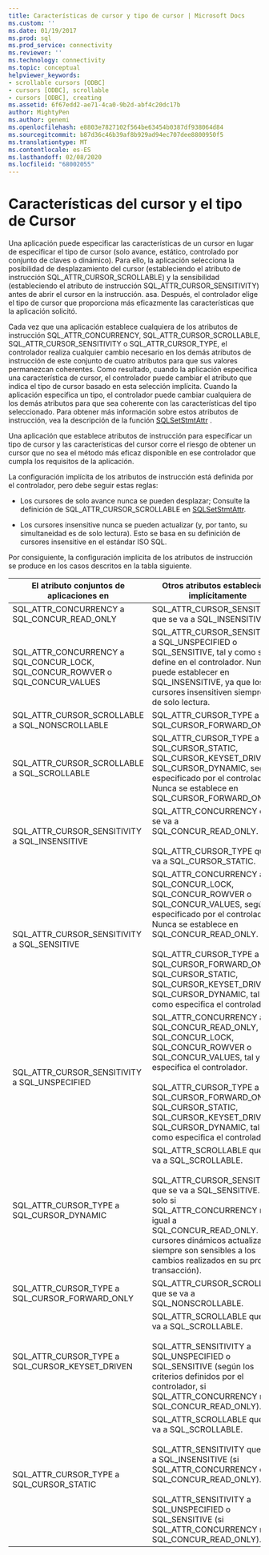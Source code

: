 ```yaml
---
title: Características de cursor y tipo de cursor | Microsoft Docs
ms.custom: ''
ms.date: 01/19/2017
ms.prod: sql
ms.prod_service: connectivity
ms.reviewer: ''
ms.technology: connectivity
ms.topic: conceptual
helpviewer_keywords:
- scrollable cursors [ODBC]
- cursors [ODBC], scrollable
- cursors [ODBC], creating
ms.assetid: 6f67edd2-ae71-4ca0-9b2d-abf4c20dc17b
author: MightyPen
ms.author: genemi
ms.openlocfilehash: e8803e7827102f564be63454b0387df938064d84
ms.sourcegitcommit: b87d36c46b39af8b929ad94ec707dee8800950f5
ms.translationtype: MT
ms.contentlocale: es-ES
ms.lasthandoff: 02/08/2020
ms.locfileid: "68002055"
---
```

# <a name="cursor-characteristics-and-cursor-type"></a>Características del cursor y el tipo de Cursor
Una aplicación puede especificar las características de un cursor en lugar de especificar el tipo de cursor (solo avance, estático, controlado por conjunto de claves o dinámico). Para ello, la aplicación selecciona la posibilidad de desplazamiento del cursor (estableciendo el atributo de instrucción SQL_ATTR_CURSOR_SCROLLABLE) y la sensibilidad (estableciendo el atributo de instrucción SQL_ATTR_CURSOR_SENSITIVITY) antes de abrir el cursor en la instrucción. asa. Después, el controlador elige el tipo de cursor que proporciona más eficazmente las características que la aplicación solicitó.  
  
 Cada vez que una aplicación establece cualquiera de los atributos de instrucción SQL_ATTR_CONCURRENCY, SQL_ATTR_CURSOR_SCROLLABLE, SQL_ATTR_CURSOR_SENSITIVITY o SQL_ATTR_CURSOR_TYPE, el controlador realiza cualquier cambio necesario en los demás atributos de instrucción de este conjunto de cuatro atributos para que sus valores permanezcan coherentes. Como resultado, cuando la aplicación especifica una característica de cursor, el controlador puede cambiar el atributo que indica el tipo de cursor basado en esta selección implícita. Cuando la aplicación especifica un tipo, el controlador puede cambiar cualquiera de los demás atributos para que sea coherente con las características del tipo seleccionado. Para obtener más información sobre estos atributos de instrucción, vea la descripción de la función [SQLSetStmtAttr](../../../odbc/reference/syntax/sqlsetstmtattr-function.md) .  
  
 Una aplicación que establece atributos de instrucción para especificar un tipo de cursor y las características del cursor corre el riesgo de obtener un cursor que no sea el método más eficaz disponible en ese controlador que cumpla los requisitos de la aplicación.  
  
 La configuración implícita de los atributos de instrucción está definida por el controlador, pero debe seguir estas reglas:  
  
-   Los cursores de solo avance nunca se pueden desplazar; Consulte la definición de SQL_ATTR_CURSOR_SCROLLABLE en [SQLSetStmtAttr](../../../odbc/reference/syntax/sqlsetstmtattr-function.md).  
  
-   Los cursores insensitive nunca se pueden actualizar (y, por tanto, su simultaneidad es de solo lectura). Esto se basa en su definición de cursores insensitive en el estándar ISO SQL.  
  
 Por consiguiente, la configuración implícita de los atributos de instrucción se produce en los casos descritos en la tabla siguiente.  
  
|El atributo conjuntos de aplicaciones en|Otros atributos establecidos implícitamente|  
|-----------------------------------|-------------------------------------|  
|SQL_ATTR_CONCURRENCY a SQL_CONCUR_READ_ONLY|SQL_ATTR_CURSOR_SENSITIVITY que se va a SQL_INSENSITIVE.|  
|SQL_ATTR_CONCURRENCY a SQL_CONCUR_LOCK, SQL_CONCUR_ROWVER o SQL_CONCUR_VALUES|SQL_ATTR_CURSOR_SENSITIVITY a SQL_UNSPECIFIED o SQL_SENSITIVE, tal y como se define en el controlador. Nunca se puede establecer en SQL_INSENSITIVE, ya que los cursores insensitiven siempre son de solo lectura.|  
|SQL_ATTR_CURSOR_SCROLLABLE a SQL_NONSCROLLABLE|SQL_ATTR_CURSOR_TYPE a SQL_CURSOR_FORWARD_ONLY|  
|SQL_ATTR_CURSOR_SCROLLABLE a SQL_SCROLLABLE|SQL_ATTR_CURSOR_TYPE a SQL_CURSOR_STATIC, SQL_CURSOR_KEYSET_DRIVEN o SQL_CURSOR_DYNAMIC, según lo especificado por el controlador. Nunca se establece en SQL_CURSOR_FORWARD_ONLY.|  
|SQL_ATTR_CURSOR_SENSITIVITY a SQL_INSENSITIVE|SQL_ATTR_CONCURRENCY que se va a SQL_CONCUR_READ_ONLY.<br /><br /> SQL_ATTR_CURSOR_TYPE que se va a SQL_CURSOR_STATIC.|  
|SQL_ATTR_CURSOR_SENSITIVITY a SQL_SENSITIVE|SQL_ATTR_CONCURRENCY a SQL_CONCUR_LOCK, SQL_CONCUR_ROWVER o SQL_CONCUR_VALUES, según lo especificado por el controlador. Nunca se establece en SQL_CONCUR_READ_ONLY.<br /><br /> SQL_ATTR_CURSOR_TYPE a SQL_CURSOR_FORWARD_ONLY, SQL_CURSOR_STATIC, SQL_CURSOR_KEYSET_DRIVEN o SQL_CURSOR_DYNAMIC, tal y como especifica el controlador.|  
|SQL_ATTR_CURSOR_SENSITIVITY a SQL_UNSPECIFIED|SQL_ATTR_CONCURRENCY a SQL_CONCUR_READ_ONLY, SQL_CONCUR_LOCK, SQL_CONCUR_ROWVER o SQL_CONCUR_VALUES, tal y como especifica el controlador.<br /><br /> SQL_ATTR_CURSOR_TYPE a SQL_CURSOR_FORWARD_ONLY, SQL_CURSOR_STATIC, SQL_CURSOR_KEYSET_DRIVEN o SQL_CURSOR_DYNAMIC, tal y como especifica el controlador.|  
|SQL_ATTR_CURSOR_TYPE a SQL_CURSOR_DYNAMIC|SQL_ATTR_SCROLLABLE que se va a SQL_SCROLLABLE.<br /><br /> SQL_ATTR_CURSOR_SENSITIVITY que se va a SQL_SENSITIVE. (Pero solo si SQL_ATTR_CONCURRENCY no es igual a SQL_CONCUR_READ_ONLY. Los cursores dinámicos actualizables siempre son sensibles a los cambios realizados en su propia transacción).|  
|SQL_ATTR_CURSOR_TYPE a SQL_CURSOR_FORWARD_ONLY|SQL_ATTR_CURSOR_SCROLLABLE que se va a SQL_NONSCROLLABLE.|  
|SQL_ATTR_CURSOR_TYPE a SQL_CURSOR_KEYSET_DRIVEN|SQL_ATTR_SCROLLABLE que se va a SQL_SCROLLABLE.<br /><br /> SQL_ATTR_SENSITIVITY a SQL_UNSPECIFIED o SQL_SENSITIVE (según los criterios definidos por el controlador, si SQL_ATTR_CONCURRENCY no se SQL_CONCUR_READ_ONLY).|  
|SQL_ATTR_CURSOR_TYPE a SQL_CURSOR_STATIC|SQL_ATTR_SCROLLABLE que se va a SQL_SCROLLABLE.<br /><br /> SQL_ATTR_SENSITIVITY que se va a SQL_INSENSITIVE (si SQL_ATTR_CONCURRENCY es SQL_CONCUR_READ_ONLY).<br /><br /> SQL_ATTR_SENSITIVITY a SQL_UNSPECIFIED o SQL_SENSITIVE (si SQL_ATTR_CONCURRENCY no se SQL_CONCUR_READ_ONLY).|
